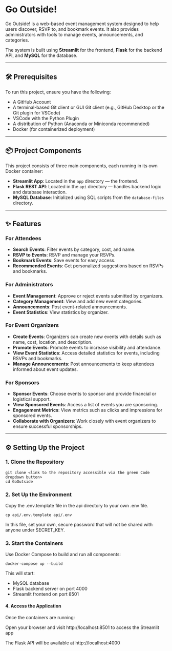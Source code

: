 # Go Outside!

Go Outside! is a web-based event management system designed to help users discover, RSVP to, and bookmark events. It also provides administrators with tools to manage events, announcements, and categories.

The system is built using **Streamlit** for the frontend, **Flask** for the backend API, and **MySQL** for the database.

---

## 🛠 Prerequisites

To run this project, ensure you have the following:

- A GitHub Account  
- A terminal-based Git client or GUI Git client (e.g., GitHub Desktop or the Git plugin for VSCode)  
- VSCode with the Python Plugin  
- A distribution of Python (Anaconda or Miniconda recommended)  
- Docker (for containerized deployment)  

---

## 📦 Project Components

This project consists of three main components, each running in its own Docker container:

- **Streamlit App**: Located in the `app` directory — the frontend.
- **Flask REST API**: Located in the `api` directory — handles backend logic and database interaction.
- **MySQL Database**: Initialized using SQL scripts from the `database-files` directory.

---

## ✨ Features

### For Attendees

- **Search Events**: Filter events by category, cost, and name.
- **RSVP to Events**: RSVP and manage your RSVPs.
- **Bookmark Events**: Save events for easy access.
- **Recommended Events**: Get personalized suggestions based on RSVPs and bookmarks.

### For Administrators

- **Event Management**: Approve or reject events submitted by organizers.
- **Category Management**: View and add new event categories.
- **Announcements**: Post event-related announcements.
- **Event Statistics**: View statistics by organizer.

### For Event Organizers

- **Create Events**: Organizers can create new events with details such as name, cost, location, and description.
- **Promote Events**: Promote events to increase visibility and attendance.
- **View Event Statistics**: Access detailed statistics for events, including RSVPs and bookmarks.
- **Manage Announcements**: Post announcements to keep attendees informed about event updates.

### For Sponsors

- **Sponsor Events**: Choose events to sponsor and provide financial or logistical support.
- **View Sponsored Events**: Access a list of events you are sponsoring.
- **Engagement Metrics**: View metrics such as clicks and impressions for sponsored events.
- **Collaborate with Organizers**: Work closely with event organizers to ensure successful sponsorships.

---

## ⚙️ Setting Up the Project

### 1. Clone the Repository

```
git clone <link to the repository accessible via the green Code dropdown button>
cd GoOutside
```
### 2. Set Up the Environment
Copy the .env.template file in the api directory to your own .env file.
```
cp api/.env.template api/.env
```
In this file, set your own, secure password that will not be shared with anyone under SECRET_KEY. 

### 3. Start the Containers
Use Docker Compose to build and run all components:
```
docker-compose up --build
```
This will start:
- MySQL database
- Flask backend server on port 4000
- Streamlit frontend on port 8501

#### 4. Access the Application
Once the containers are running:

Open your browser and visit http://localhost:8501 to access the Streamlit app

The Flask API will be available at http://localhost:4000





